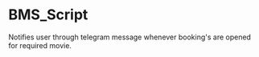 # BMS_Script
Notifies user through telegram message whenever booking's are opened for required movie.
